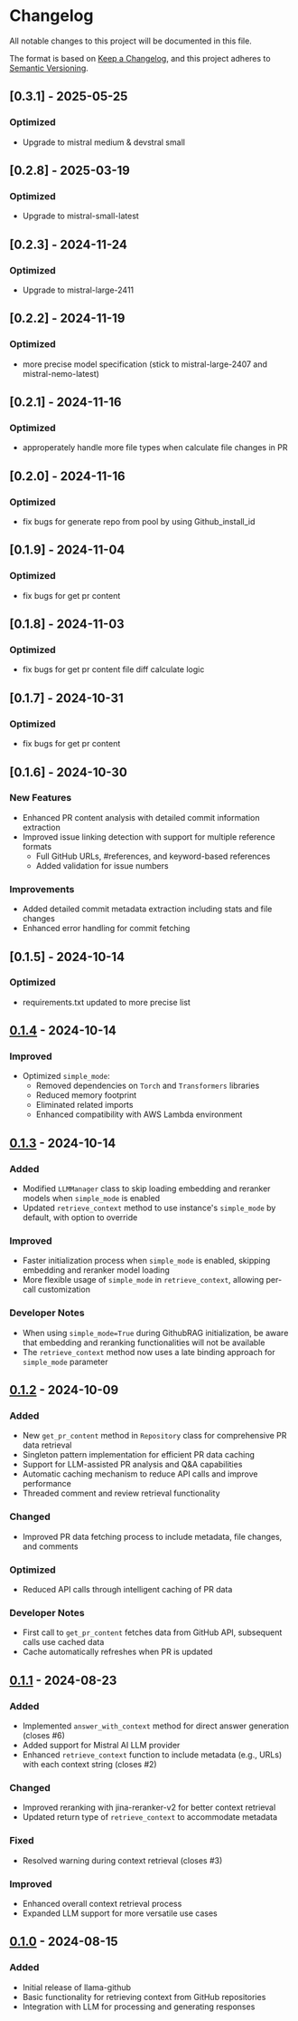 # Changelog

All notable changes to this project will be documented in this file.

The format is based on [Keep a Changelog](https://keepachangelog.com/en/1.0.0/),
and this project adheres to [Semantic Versioning](https://semver.org/spec/v2.0.0.html).

## [0.3.1] - 2025-05-25

### Optimized
- Upgrade to mistral medium & devstral small

## [0.2.8] - 2025-03-19

### Optimized
- Upgrade to mistral-small-latest

## [0.2.3] - 2024-11-24

### Optimized
- Upgrade to mistral-large-2411

## [0.2.2] - 2024-11-19

### Optimized
- more precise model specification (stick to mistral-large-2407 and mistral-nemo-latest)

## [0.2.1] - 2024-11-16

### Optimized
- approperately handle more file types when calculate file changes in PR

## [0.2.0] - 2024-11-16

### Optimized
- fix bugs for generate repo from pool by using Github_install_id

## [0.1.9] - 2024-11-04

### Optimized
- fix bugs for get pr content

## [0.1.8] - 2024-11-03

### Optimized
- fix bugs for get pr content file diff calculate logic

## [0.1.7] - 2024-10-31

### Optimized
- fix bugs for get pr content

## [0.1.6] - 2024-10-30

### New Features
- Enhanced PR content analysis with detailed commit information extraction
- Improved issue linking detection with support for multiple reference formats
  - Full GitHub URLs, #references, and keyword-based references
  - Added validation for issue numbers

### Improvements
- Added detailed commit metadata extraction including stats and file changes
- Enhanced error handling for commit fetching

## [0.1.5] - 2024-10-14

### Optimized
- requirements.txt updated to more precise list

## [0.1.4] - 2024-10-14

### Improved
- Optimized `simple_mode`:
  - Removed dependencies on `Torch` and `Transformers` libraries
  - Reduced memory footprint
  - Eliminated related imports
  - Enhanced compatibility with AWS Lambda environment

## [0.1.3] - 2024-10-14

### Added
- Modified `LLMManager` class to skip loading embedding and reranker models when `simple_mode` is enabled
- Updated `retrieve_context` method to use instance's `simple_mode` by default, with option to override

### Improved
- Faster initialization process when `simple_mode` is enabled, skipping embedding and reranker model loading
- More flexible usage of `simple_mode` in `retrieve_context`, allowing per-call customization

### Developer Notes
- When using `simple_mode=True` during GithubRAG initialization, be aware that embedding and reranking functionalities will not be available
- The `retrieve_context` method now uses a late binding approach for `simple_mode` parameter

## [0.1.2] - 2024-10-09

### Added
- New `get_pr_content` method in `Repository` class for comprehensive PR data retrieval
- Singleton pattern implementation for efficient PR data caching
- Support for LLM-assisted PR analysis and Q&A capabilities
- Automatic caching mechanism to reduce API calls and improve performance
- Threaded comment and review retrieval functionality

### Changed
- Improved PR data fetching process to include metadata, file changes, and comments

### Optimized
- Reduced API calls through intelligent caching of PR data

### Developer Notes
- First call to `get_pr_content` fetches data from GitHub API, subsequent calls use cached data
- Cache automatically refreshes when PR is updated

## [0.1.1] - 2024-08-23

### Added
- Implemented `answer_with_context` method for direct answer generation (closes #6)
- Added support for Mistral AI LLM provider
- Enhanced `retrieve_context` function to include metadata (e.g., URLs) with each context string (closes #2)

### Changed
- Improved reranking with jina-reranker-v2 for better context retrieval
- Updated return type of `retrieve_context` to accommodate metadata

### Fixed
- Resolved warning during context retrieval (closes #3)

### Improved
- Enhanced overall context retrieval process
- Expanded LLM support for more versatile use cases

## [0.1.0] - 2024-08-15

### Added
- Initial release of llama-github
- Basic functionality for retrieving context from GitHub repositories
- Integration with LLM for processing and generating responses

[0.1.4]: https://github.com/JetXu-LLM/llama-github/compare/v0.1.3...v0.1.4
[0.1.3]: https://github.com/JetXu-LLM/llama-github/compare/v0.1.2...v0.1.3
[0.1.2]: https://github.com/JetXu-LLM/llama-github/compare/v0.1.1...v0.1.2
[0.1.1]: https://github.com/JetXu-LLM/llama-github/compare/v0.1.0...v0.1.1
[0.1.0]: https://github.com/JetXu-LLM/llama-github/releases/tag/v0.1.0
